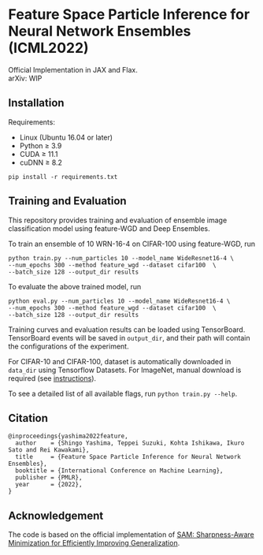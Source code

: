 # Feature Space Particle Inference for Neural Network Ensembles (ICML2022)
Official Implementation in JAX and Flax.  
arXiv: WIP

## Installation
Requirements:
- Linux (Ubuntu 16.04 or later) 
- Python ≥ 3.9
- CUDA ≥ 11.1 
- cuDNN ≥ 8.2 
```
pip install -r requirements.txt
```

## Training and Evaluation
This repository provides training and evaluation of ensemble image classification model using feature-WGD and Deep Ensembles.

To train an ensemble of 10 WRN-16-4 on CIFAR-100 using feature-WGD, run
```
python train.py --num_particles 10 --model_name WideResnet16-4 \
--num_epochs 300 --method feature_wgd --dataset cifar100  \
--batch_size 128 --output_dir results
```
To evaluate the above trained model, run
```
python eval.py --num_particles 10 --model_name WideResnet16-4 \
--num_epochs 300 --method feature_wgd --dataset cifar100  \
--batch_size 128 --output_dir results
```

Training curves and evaluation results can be loaded using TensorBoard. TensorBoard events will be saved in `output_dir`, and their path will contain the configurations of the experiment.

For CIFAR-10 and CIFAR-100, dataset is automatically downloaded in `data_dir` using Tensorflow Datasets. For ImageNet, manual download is required (see [instructions](https://www.tensorflow.org/datasets/catalog/imagenet2012)).

To see a detailed list of all available flags, run `python train.py --help`.

## Citation
```
@inproceedings{yashima2022feature,
  author    = {Shingo Yashima, Teppei Suzuki, Kohta Ishikawa, Ikuro Sato and Rei Kawakami},
  title     = {Feature Space Particle Inference for Neural Network Ensembles},
  booktitle = {International Conference on Machine Learning},
  publisher = {PMLR},
  year      = {2022},
}
```

## Acknowledgement
The code is based on the official implementation of [SAM: Sharpness-Aware Minimization for Efficiently Improving Generalization](https://github.com/google-research/sam).